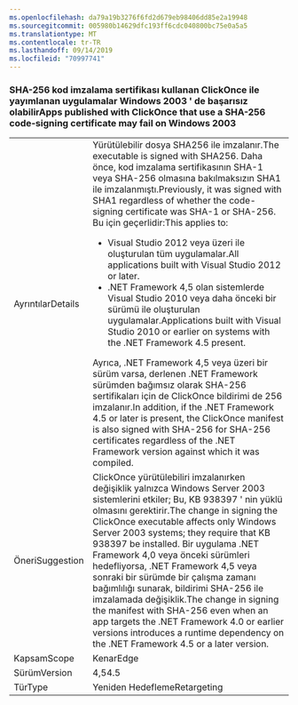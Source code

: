 ```yaml
---
ms.openlocfilehash: da79a19b3276f6fd2d679eb98406dd85e2a19948
ms.sourcegitcommit: 005980b14629dfc193ff6cdc040800bc75e0a5a5
ms.translationtype: MT
ms.contentlocale: tr-TR
ms.lasthandoff: 09/14/2019
ms.locfileid: "70997741"
---
```

### <a name="apps-published-with-clickonce-that-use-a-sha-256-code-signing-certificate-may-fail-on-windows-2003"></a><span data-ttu-id="54540-101">SHA-256 kod imzalama sertifikası kullanan ClickOnce ile yayımlanan uygulamalar Windows 2003 ' de başarısız olabilir</span><span class="sxs-lookup"><span data-stu-id="54540-101">Apps published with ClickOnce that use a SHA-256 code-signing certificate may fail on Windows 2003</span></span>

|   |   |
|---|---|
|<span data-ttu-id="54540-102">Ayrıntılar</span><span class="sxs-lookup"><span data-stu-id="54540-102">Details</span></span>|<span data-ttu-id="54540-103">Yürütülebilir dosya SHA256 ile imzalanır.</span><span class="sxs-lookup"><span data-stu-id="54540-103">The executable is signed with SHA256.</span></span> <span data-ttu-id="54540-104">Daha önce, kod imzalama sertifikasının SHA-1 veya SHA-256 olmasına bakılmaksızın SHA1 ile imzalanmıştı.</span><span class="sxs-lookup"><span data-stu-id="54540-104">Previously, it was signed with SHA1 regardless of whether the code-signing certificate was SHA-1 or SHA-256.</span></span> <span data-ttu-id="54540-105">Bu için geçerlidir:</span><span class="sxs-lookup"><span data-stu-id="54540-105">This applies to:</span></span><ul><li><span data-ttu-id="54540-106">Visual Studio 2012 veya üzeri ile oluşturulan tüm uygulamalar.</span><span class="sxs-lookup"><span data-stu-id="54540-106">All applications built with Visual Studio 2012 or later.</span></span></li><li><span data-ttu-id="54540-107">.NET Framework 4,5 olan sistemlerde Visual Studio 2010 veya daha önceki bir sürümü ile oluşturulan uygulamalar.</span><span class="sxs-lookup"><span data-stu-id="54540-107">Applications built with Visual Studio 2010 or earlier on systems with the .NET Framework 4.5 present.</span></span></li></ul><span data-ttu-id="54540-108">Ayrıca, .NET Framework 4,5 veya üzeri bir sürüm varsa, derlenen .NET Framework sürümden bağımsız olarak SHA-256 sertifikaları için de ClickOnce bildirimi de 256 imzalanır.</span><span class="sxs-lookup"><span data-stu-id="54540-108">In addition, if the .NET Framework 4.5 or later is present, the ClickOnce manifest is also signed with SHA-256 for SHA-256 certificates regardless of the .NET Framework version against which it was compiled.</span></span>|
|<span data-ttu-id="54540-109">Öneri</span><span class="sxs-lookup"><span data-stu-id="54540-109">Suggestion</span></span>|<span data-ttu-id="54540-110">ClickOnce yürütülebiliri imzalanırken değişiklik yalnızca Windows Server 2003 sistemlerini etkiler; Bu, KB 938397 ' nin yüklü olmasını gerektirir.</span><span class="sxs-lookup"><span data-stu-id="54540-110">The change in signing the ClickOnce executable affects only Windows Server 2003 systems; they require that KB 938397 be installed.</span></span> <span data-ttu-id="54540-111">Bir uygulama .NET Framework 4,0 veya önceki sürümleri hedefliyorsa, .NET Framework 4,5 veya sonraki bir sürümde bir çalışma zamanı bağımlılığı sunarak, bildirimi SHA-256 ile imzalamada değişiklik.</span><span class="sxs-lookup"><span data-stu-id="54540-111">The change in signing the manifest with SHA-256 even when an app targets the .NET Framework 4.0 or earlier versions introduces a runtime dependency on the .NET Framework 4.5 or a later version.</span></span>|
|<span data-ttu-id="54540-112">Kapsam</span><span class="sxs-lookup"><span data-stu-id="54540-112">Scope</span></span>|<span data-ttu-id="54540-113">Kenar</span><span class="sxs-lookup"><span data-stu-id="54540-113">Edge</span></span>|
|<span data-ttu-id="54540-114">Sürüm</span><span class="sxs-lookup"><span data-stu-id="54540-114">Version</span></span>|<span data-ttu-id="54540-115">4,5</span><span class="sxs-lookup"><span data-stu-id="54540-115">4.5</span></span>|
|<span data-ttu-id="54540-116">Tür</span><span class="sxs-lookup"><span data-stu-id="54540-116">Type</span></span>|<span data-ttu-id="54540-117">Yeniden Hedefleme</span><span class="sxs-lookup"><span data-stu-id="54540-117">Retargeting</span></span>|
